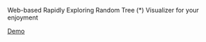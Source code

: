 Web-based Rapidly Exploring Random Tree (*) Visualizer for your enjoyment

[Demo](http://rrt-star.herokuapp.com)
